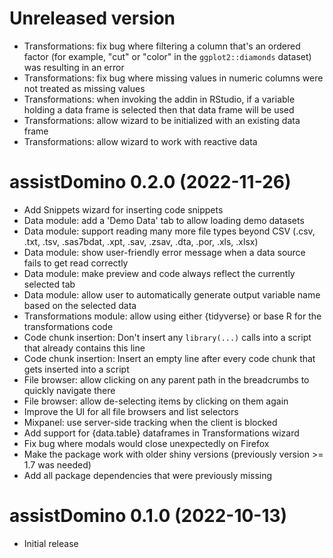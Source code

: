# Unreleased version

- Transformations: fix bug where filtering a column that's an ordered factor (for example, "cut" or "color" in the `ggplot2::diamonds` dataset) was resulting in an error
- Transformations: fix bug where missing values in numeric columns were not treated as missing values
- Transformations: when invoking the addin in RStudio, if a variable holding a data frame is selected then that data frame will be used
- Transformations: allow wizard to be initialized with an existing data frame
- Transformations: allow wizard to work with reactive data
 
# assistDomino 0.2.0 (2022-11-26)

- Add Snippets wizard for inserting code snippets
- Data module: add a 'Demo Data' tab to allow loading demo datasets
- Data module: support reading many more file types beyond CSV (.csv, .txt, .tsv, .sas7bdat, .xpt, .sav, .zsav, .dta, .por, .xls, .xlsx)
- Data module: show user-friendly error message when a data source fails to get read correctly 
- Data module: make preview and code always reflect the currently selected tab
- Data module: allow user to automatically generate output variable name based on the selected data
- Transformations module: allow using either {tidyverse} or base R for the transformations code
- Code chunk insertion: Don't insert any `library(...)` calls into a script that already contains this line 
- Code chunk insertion: Insert an empty line after every code chunk that gets inserted into a script
- File browser: allow clicking on any parent path in the breadcrumbs to quickly navigate there
- File browser: allow de-selecting items by clicking on them again
- Improve the UI for all file browsers and list selectors
- Mixpanel: use server-side tracking when the client is blocked
- Add support for {data.table} dataframes in Transformations wizard
- Fix bug where modals would close unexpectedly on Firefox
- Make the package work with older shiny versions (previously version >= 1.7 was needed)
- Add all package dependencies that were previously missing

# assistDomino 0.1.0 (2022-10-13)

- Initial release
